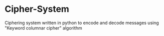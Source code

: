 # Cipher-System
Ciphering system written in python to encode and decode messages using "Keyword columnar cipher" algorithm
